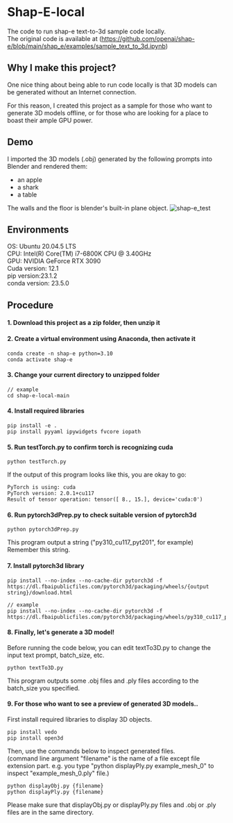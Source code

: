 # Shap-E-local
The code to run shap-e text-to-3d sample code locally.  
The original code is available at (https://github.com/openai/shap-e/blob/main/shap_e/examples/sample_text_to_3d.ipynb)

## Why I make this project?
One nice thing about being able to run code locally is that 3D models can be generated without an Internet connection.  
  
For this reason, I created this project as a sample for those who want to generate 3D models offline, or for those who are looking for a place to boast their ample GPU power.  

## Demo
I imported the 3D models (.obj) generated by the following prompts into Blender and rendered them:  
- an apple
- a shark
- a table

The walls and the floor is blender's built-in plane object.
![shap-e_test](https://github.com/kedzkiest/shap-e-local/assets/66341676/66da0425-6b32-47e6-b24a-31219201d33b)

## Environments
OS: Ubuntu 20.04.5 LTS  
CPU: Intel(R) Core(TM) i7-6800K CPU @ 3.40GHz  
GPU: NVIDIA GeForce RTX 3090  
Cuda version: 12.1  
pip version:23.1.2  
conda version: 23.5.0  

## Procedure
#### 1. Download this project as a zip folder, then unzip it
#### 2. Create a virtual environment using Anaconda, then activate it
```
conda create -n shap-e python=3.10
conda activate shap-e
```
#### 3. Change your current directory to unzipped folder
```
// example
cd shap-e-local-main
```
#### 4. Install required libraries
```
pip install -e .
pip install pyyaml ipywidgets fvcore iopath
```
#### 5. Run testTorch.py to confirm torch is recognizing cuda
```
python testTorch.py
```
If the output of this program looks like this, you are okay to go:  
```
PyTorch is using: cuda  
PyTorch version: 2.0.1+cu117  
Result of tensor operation: tensor([ 8., 15.], device='cuda:0')  
```
#### 6. Run pytorch3dPrep.py to check suitable version of pytorch3d
```
python pytorch3dPrep.py
```
This program output a string ("py310_cu117_pyt201", for example)
Remember this string.
#### 7. Install pytorch3d library
```
pip install --no-index --no-cache-dir pytorch3d -f https://dl.fbaipublicfiles.com/pytorch3d/packaging/wheels/{output string}/download.html

// example
pip install --no-index --no-cache-dir pytorch3d -f https://dl.fbaipublicfiles.com/pytorch3d/packaging/wheels/py310_cu117_pyt201/download.html
```
#### 8. Finally, let's generate a 3D model!
Before running the code below, you can edit textTo3D.py to change the input text prompt, batch_size, etc.
```
python textTo3D.py
```
This program outputs some .obj files and .ply files according to the batch_size you specified.
#### 9. For those who want to see a preview of generated 3D models..
First install required libraries to display 3D objects.
```
pip install vedo
pip install open3d
```
Then, use the commands below to inspect generated files.  
(command line argument "filename" is the name of a file except file extension part. 
e.g. you type "python displayPly.py example_mesh_0" to inspect "example_mesh_0.ply" file.)
```
python displayObj.py {filename}
python displayPly.py {filename}
```

Please make sure that displayObj.py or displayPly.py files and .obj or .ply files are in the same directory.
